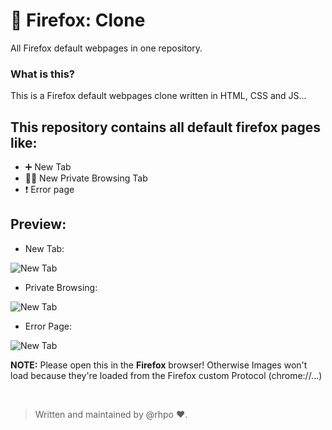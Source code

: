 # 🦊 Firefox: Clone
All Firefox default webpages in one repository.

### What is this?
This is a Firefox default webpages clone written in HTML, CSS and JS...

## This repository contains all default firefox pages like:
+ ➕ New Tab
+ 🕵🏻 New Private Browsing Tab
+ ❗ Error page

## Preview:
+ New Tab:
<img src="https://i.ibb.co/MpBDd9r/2022-07-16-13-45-41-Trim.gif" alt="New Tab" />

+ Private Browsing:
<img src="https://i.ibb.co/LC0PNYz/2022-07-16-15-01-13-Trim.gif" alt="New Tab" />

+ Error Page:
<img src="https://i.ibb.co/jMDp3fh/2022-07-16-15-07-39-Trim-1.gif" alt="New Tab" />

__NOTE:__ Please open this in the **Firefox** browser! Otherwise Images won't load because they're loaded from the Firefox custom Protocol (chrome://...)


<br />

> Written and maintained by @rhpo ❤️.
